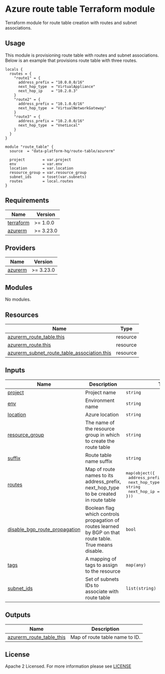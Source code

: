 # Azure route table Terraform module
Terraform module for route table creation with routes and subnet associations.

## Usage
This module is provisioning route table with routes and subnet associations. Below is an example that provisions route table with three routes.
```
locals {
  routes = {
    "route1" = {
      address_prefix = "10.0.0.0/16"
      next_hop_type  = "VirtualAppliance"
      next_hop_ip    = "10.2.0.3"
    }
    "route2" = {
      address_prefix = "10.1.0.0/16"
      next_hop_type  = "VirtualNetworkGateway"
    }
    "route3" = {
      address_prefix = "10.2.0.0/16"
      next_hop_type  = "VnetLocal"
    }
  }
}

module "route_table" {
  source  = "data-platform-hq/route-table/azurerm"
  
  project        = var.project
  env            = var.env
  location       = var.location
  resource_group = var.resource_group
  subnet_ids     = toset(var.subnets)
  routes         = local.routes
}
```

<!-- BEGIN_TF_DOCS -->
## Requirements
| Name                                                                      | Version   |
|---------------------------------------------------------------------------|-----------|
| <a name="requirement_terraform"></a> [terraform](#requirement\_terraform) | >= 1.0.0  |
| <a name="requirement_azurerm"></a> [azurerm](#requirement\_azurerm)       | >= 3.23.0 |

## Providers

| Name                                                           | Version   |
|----------------------------------------------------------------|-----------|
| <a name="provider_azurerm"></a> [azurerm](#provider\_azurerm)  | >= 3.23.0 |

## Modules

No modules.

## Resources

| Name                                                                                                                                                          | Type     |
|---------------------------------------------------------------------------------------------------------------------------------------------------------------|----------|
| [azurerm_route_table.this](https://registry.terraform.io/providers/hashicorp/azurerm/latest/docs/resources/route_table)                                       | resource |
| [azurerm_route.this](https://registry.terraform.io/providers/hashicorp/azurerm/latest/docs/resources/route)                                                   | resource |
| [azurerm_subnet_route_table_association.this](https://registry.terraform.io/providers/hashicorp/azurerm/latest/docs/resources/subnet_route_table_association) | resource |


## Inputs

| Name                                                                                                                            | Description                                                                                               | Type                                                                                                                            | Default | Required |
|---------------------------------------------------------------------------------------------------------------------------------|-----------------------------------------------------------------------------------------------------------|---------------------------------------------------------------------------------------------------------------------------------|---------|:--------:|
| <a name="input_project"></a> [project](#input\_project)                                                                         | Project name                                                                                              | `string`                                                                                                                        | n/a     |   yes    |
| <a name="input_env"></a> [env](#input\_env)                                                                                     | Environment name                                                                                          | `string`                                                                                                                        | n/a     |   yes    |
| <a name="input_location"></a> [location](#input\_location)                                                                      | Azure location                                                                                            | `string`                                                                                                                        | n/a     |   yes    |
| <a name="input_resource_group"></a> [resource\_group](#input\_resource\_group)                                                  | The name of the resource group in which to create the route table                                         | `string`                                                                                                                        | n/a     |   yes    |
| <a name="input_suffix"></a> [suffix](#input\_suffix)                                                                            | Route table name suffix                                                                                   | `string`                                                                                                                        | `""`    |    no    |
| <a name="input_routes"></a> [routes](#input\_routes)                                                                            | Map of route names to its address_prefix, next_hop_type to be created in route table                      | <pre>map(object({<br> address_prefix = string <br> next_hop_type  = string <br> next_hop_ip    = optional(string) <br>}))</pre> | {}      |    no    |
| <a name="input_disable_bgp_route_propagation"></a> [disable\_bgp\_route\_propagation](#input\_disable\_bgp\_route\_propagation) | Boolean flag which controls propagation of routes learned by BGP on that route table. True means disable. | `bool`                                                                                                                          | `true`  |    no    |
| <a name="input_tags"></a> [tags](#input\_tags)                                                                                  | A mapping of tags to assign to the resource                                                               | `map(any)`                                                                                                                      | `{}`    |    no    |
| <a name="input_subnet_ids"></a> [subnet_ids](#input\_subnet\_ids)                                                               | Set of subnets IDs to associate with route table                                                          | `list(string)`                                                                                                                  | `[]`    |    no    |

## Outputs

| Name                                                                                                        | Description                          |
|-------------------------------------------------------------------------------------------------------------|--------------------------------------|
| <a name="azurerm_route_table_this"></a> [azurerm\_route\_table\_this](#output\_azurerm\_route\_table\_this) | Map of route table name to ID.       |
<!-- END_TF_DOCS -->

## License

Apache 2 Licensed. For more information please see [LICENSE](https://github.com/data-platform-hq/terraform-azurerm-route-table/blob/main/LICENSE)
